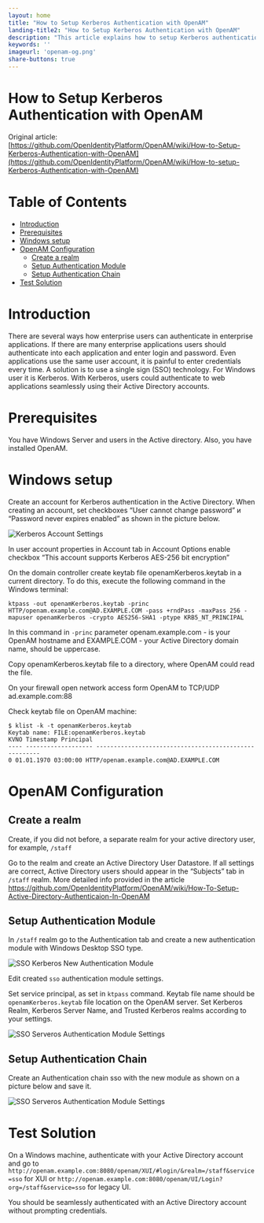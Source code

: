 ```yaml
---
layout: home
title: "How to Setup Kerberos Authentication with OpenAM"
landing-title2: "How to Setup Kerberos Authentication with OpenAM"
description: "This article explains how to setup Kerberos authentication with OpenAM"
keywords: ''
imageurl: 'openam-og.png'
share-buttons: true
---
```

<h1>How to Setup Kerberos Authentication with OpenAM</h1>

Original article: [https://github.com/OpenIdentityPlatform/OpenAM/wiki/How-to-Setup-Kerberos-Authentication-with-OpenAM](https://github.com/OpenIdentityPlatform/OpenAM/wiki/How-to-setup-Kerberos-Authentication-with-OpenAM)

# Table of Contents
- [Introduction](#introduction)
- [Prerequisites](#prerequisites)
- [Windows setup](#windows-setup)
- [OpenAM Configuration](#openam-configuration)
  * [Create a realm](#create-a-realm)
  * [Setup Authentication Module](#setup-authentication-module)
  * [Setup Authentication Chain](#setup-authentication-chain)
- [Test Solution](#test-solution)

# Introduction
There are several ways how enterprise users can authenticate in enterprise applications. If there are many enterprise applications users should authenticate into each application and enter login and password. Even applications use the same user account, it is painful to enter credentials every time. A solution is to use a single sign (SSO) technology. For Windows user it is Kerberos. With Kerberos, users could authenticate to web applications seamlessly using their Active Directory accounts.

# Prerequisites
You have Windows Server and users in the Active directory. Also, you have installed OpenAM.

# Windows setup
Create an account for Kerberos authentication in the Active Directory. When creating an account, set checkboxes “User cannot change password” и “Password never expires enabled” as shown in the picture below.

![Kerberos Account Settings](/assets/img/openam-kerberos/kerberos-account.png)

In user account properties in Account tab in Account Options enable checkbox “This account supports Kerberos AES-256 bit encryption”

On the domain controller create keytab file openamKerberos.keytab in a current directory. To do this, execute the following command in the Windows terminal:

```
ktpass -out openamKerberos.keytab -princ HTTP/openam.example.com@AD.EXAMPLE.COM -pass +rndPass -maxPass 256 -mapuser openamKerberos -crypto AES256-SHA1 -ptype KRB5_NT_PRINCIPAL
```

In this command in `-princ` parameter openam.example.com - is your OpenAM hostname and EXAMPLE.COM - your Active Directory domain name, should be uppercase.

Copy openamKerberos.keytab file to a directory, where OpenAM could read the file.

On your firewall open network access form OpenAM to TCP/UDP ad.example.com:88

Check keytab file on OpenAM machine:

```
$ klist -k -t openamKerberos.keytab
Keytab name: FILE:openamKerberos.keytab
KVNO Timestamp Principal
---- ------------------- ------------------------------------------------------
0 01.01.1970 03:00:00 HTTP/openam.example.com@AD.EXAMPLE.COM
```

# OpenAM Configuration
## Create a realm
Create, if you did not before, a separate realm for your active directory user, for example, `/staff`

Go to the realm and create an Active Directory User Datastore. If all settings are correct, Active Directory users should appear in the “Subjects” tab in `/staff` realm. More detailed info provided in the article https://github.com/OpenIdentityPlatform/OpenAM/wiki/How-To-Setup-Active-Directory-Authenticaion-In-OpenAM

## Setup Authentication Module
In `/staff` realm go to the Authentication tab and create a new authentication module with Windows Desktop SSO type.

![SSO Kerberos New Authentication Module](/assets/img/openam-kerberos/sso-module-new.png)

Edit created `sso` authentication module settings.

Set service principal, as set in `ktpass` command. Keytab file name should be `openamKerberos.keytab` file location on the OpenAM server. Set Kerberos Realm,  Kerberos Server Name, and Trusted Kerberos realms according to your settings.

![SSO Serveros Authentication Module Settings](/assets/img/openam-kerberos/sso-module-settings.png)

## Setup Authentication Chain
Create an Authentication chain sso with the new module as shown on a picture below and save it.

![SSO Serveros Authentication Module Settings](/assets/img/openam-kerberos/sso-auth-chain.png)

# Test Solution
On a Windows machine, authenticate with your Active Directory account and go to `http://openam.example.com:8080/openam/XUI/#login/&realm=/staff&service=sso` for XUI or `http://openam.example.com:8080/openam/UI/Login?org=/staff&service=sso` for legacy UI.

You should be seamlessly authenticated with an Active Directory account without prompting credentials.
